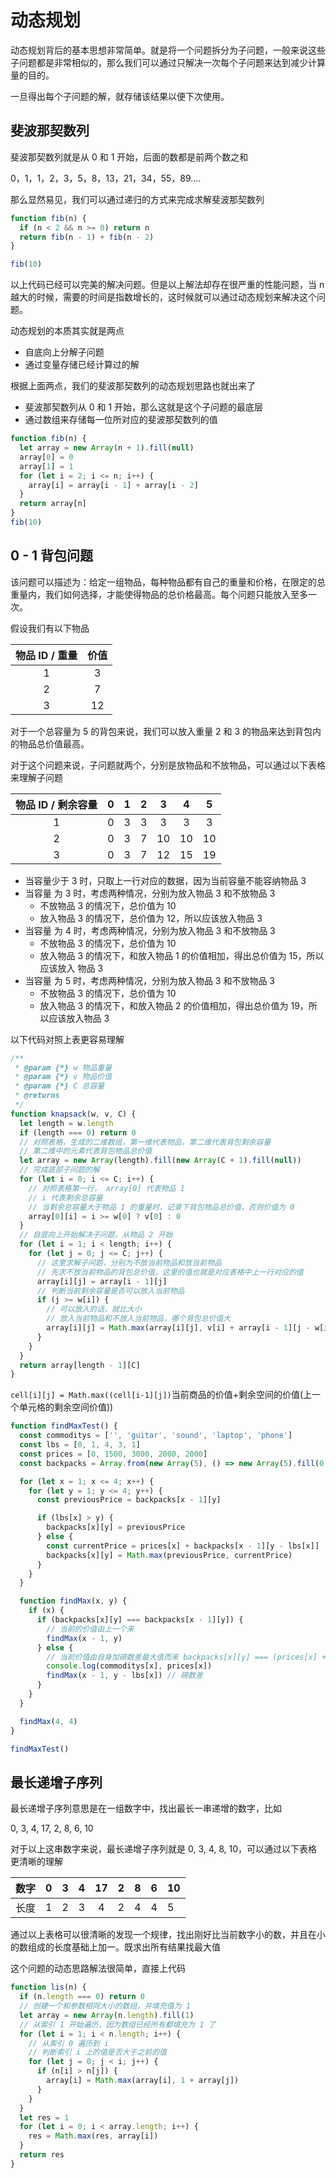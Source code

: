 # 动态规划

动态规划背后的基本思想⾮常简单。就是将⼀个问题拆分为⼦问题，⼀般来说这些⼦问题都是⾮常相似的，那么我们可以通过只解决⼀次每个⼦问题来达到减少计算量的⽬的。

⼀旦得出每个⼦问题的解，就存储该结果以便下次使⽤。

## 斐波那契数列

斐波那契数列就是从 0 和 1 开始，后⾯的数都是前两个数之和

0，1，1，2，3，5，8，13，21，34，55，89....

那么显然易⻅，我们可以通过递归的⽅式来完成求解斐波那契数列

```javascript
function fib(n) {
  if (n < 2 && n >= 0) return n
  return fib(n - 1) + fib(n - 2)
}

fib(10)
```

以上代码已经可以完美的解决问题。但是以上解法却存在很严重的性能问题，当 n 越⼤的时候，需要的时间是指数增⻓的，这时候就可以通过动态规划来解决这个问题。

动态规划的本质其实就是两点

- ⾃底向上分解⼦问题
- 通过变量存储已经计算过的解

根据上⾯两点，我们的斐波那契数列的动态规划思路也就出来了

- 斐波那契数列从 0 和 1 开始，那么这就是这个⼦问题的最底层
- 通过数组来存储每⼀位所对应的斐波那契数列的值

```javascript
function fib(n) {
  let array = new Array(n + 1).fill(null)
  array[0] = 0
  array[1] = 1
  for (let i = 2; i <= n; i++) {
    array[i] = array[i - 1] + array[i - 2]
  }
  return array[n]
}
fib(10)
```

## 0 - 1 背包问题

该问题可以描述为：给定⼀组物品，每种物品都有⾃⼰的重量和价格，在限定的总重量内，我们如何选择，才能使得物品的总价格最⾼。每个问题只能放⼊⾄多⼀次。

假设我们有以下物品

| 物品 ID / 重量 | 价值 |
| :------------: | :--: |
|       1        |  3   |
|       2        |  7   |
|       3        |  12  |

对于⼀个总容量为 5 的背包来说，我们可以放⼊重量 2 和 3 的物品来达到背包内的物品总价值最⾼。

对于这个问题来说，⼦问题就两个，分别是放物品和不放物品，可以通过以下表格来理解⼦问题

| 物品 ID / 剩余容量 |  0  |  1  |  2  |  3  |  4  |  5  |
| :----------------: | :-: | :-: | :-: | :-: | :-: | :-: |
|         1          |  0  |  3  |  3  |  3  |  3  |  3  |
|         2          |  0  |  3  |  7  | 10  | 10  | 10  |
|         3          |  0  |  3  |  7  | 12  | 15  | 19  |

- 当容量少于 3 时，只取上⼀⾏对应的数据，因为当前容量不能容纳物品 3
- 当容量 为 3 时，考虑两种情况，分别为放⼊物品 3 和不放物品 3
  - 不放物品 3 的情况下，总价值为 10
  - 放⼊物品 3 的情况下，总价值为 12，所以应该放⼊物品 3
- 当容量 为 4 时，考虑两种情况，分别为放⼊物品 3 和不放物品 3
  - 不放物品 3 的情况下，总价值为 10
  - 放⼊物品 3 的情况下，和放⼊物品 1 的价值相加，得出总价值为 15，所以应该放⼊ 物品 3
- 当容量 为 5 时，考虑两种情况，分别为放⼊物品 3 和不放物品 3
  - 不放物品 3 的情况下，总价值为 10
  - 放⼊物品 3 的情况下，和放⼊物品 2 的价值相加，得出总价值为 19，所以应该放⼊物品 3

以下代码对照上表更容易理解

```javascript
/**
 * @param {*} w 物品重量
 * @param {*} v 物品价值
 * @param {*} C 总容量
 * @returns
 */
function knapsack(w, v, C) {
  let length = w.length
  if (length === 0) return 0
  // 对照表格，⽣成的⼆维数组，第⼀维代表物品，第⼆维代表背包剩余容量
  // 第⼆维中的元素代表背包物品总价值
  let array = new Array(length).fill(new Array(C + 1).fill(null))
  // 完成底部⼦问题的解
  for (let i = 0; i <= C; i++) {
    // 对照表格第⼀⾏， array[0] 代表物品 1
    // i 代表剩余总容量
    // 当剩余总容量⼤于物品 1 的重量时，记录下背包物品总价值，否则价值为 0
    array[0][i] = i >= w[0] ? v[0] : 0
  }
  // ⾃底向上开始解决⼦问题，从物品 2 开始
  for (let i = 1; i < length; i++) {
    for (let j = 0; j <= C; j++) {
      // 这⾥求解⼦问题，分别为不放当前物品和放当前物品
      // 先求不放当前物品的背包总价值，这⾥的值也就是对应表格中上⼀⾏对应的值
      array[i][j] = array[i - 1][j]
      // 判断当前剩余容量是否可以放⼊当前物品
      if (j >= w[i]) {
        // 可以放⼊的话，就⽐⼤⼩
        // 放⼊当前物品和不放⼊当前物品，哪个背包总价值⼤
        array[i][j] = Math.max(array[i][j], v[i] + array[i - 1][j - w[i]])
      }
    }
  }
  return array[length - 1][C]
}
```

`cell[i][j] = Math.max((cell[i-1][j])`当前商品的价值+剩余空间的价值(上一个单元格的剩余空间价值))

```javascript
function findMaxTest() {
  const commoditys = ['', 'guitar', 'sound', 'laptop', 'phone']
  const lbs = [0, 1, 4, 3, 1]
  const prices = [0, 1500, 3000, 2000, 2000]
  const backpacks = Array.from(new Array(5), () => new Array(5).fill(0))

  for (let x = 1; x <= 4; x++) {
    for (let y = 1; y <= 4; y++) {
      const previousPrice = backpacks[x - 1][y]

      if (lbs[x] > y) {
        backpacks[x][y] = previousPrice
      } else {
        const currentPrice = prices[x] + backpacks[x - 1][y - lbs[x]]
        backpacks[x][y] = Math.max(previousPrice, currentPrice)
      }
    }
  }

  function findMax(x, y) {
    if (x) {
      if (backpacks[x][y] === backpacks[x - 1][y]) {
        // 当前的价值由上一个来
        findMax(x - 1, y)
      } else {
        // 当前价值由自身加磅数差最大值而来 backpacks[x][y] === (prices[x] + backpacks[x - 1][y - lbs[x]])
        console.log(commoditys[x], prices[x])
        findMax(x - 1, y - lbs[x]) // 磅数差
      }
    }
  }

  findMax(4, 4)
}

findMaxTest()
```

## 最⻓递增⼦序列

最⻓递增⼦序列意思是在⼀组数字中，找出最⻓⼀串递增的数字，⽐如

0, 3, 4, 17, 2, 8, 6, 10

对于以上这串数字来说，最⻓递增⼦序列就是 0, 3, 4, 8, 10，可以通过以下表格更清晰的理解

| 数字 |  0  |  3  |  4  | 17  |  2  |  8  | 6   | 10  |
| :--: | :-: | :-: | :-: | :-: | :-: | :-: | --- | --- |
| 长度 |  1  |  2  |  3  |  4  |  2  |  4  | 4   | 5   |

通过以上表格可以很清晰的发现⼀个规律，找出刚好⽐当前数字⼩的数，并且在⼩的数组成的⻓度基础上加⼀。既求出所有结果找最大值

这个问题的动态思路解法很简单，直接上代码

```javascript
function lis(n) {
  if (n.length === 0) return 0
  // 创建⼀个和参数相同⼤⼩的数组，并填充值为 1
  let array = new Array(n.length).fill(1)
  // 从索引 1 开始遍历，因为数组已经所有都填充为 1 了
  for (let i = 1; i < n.length; i++) {
    // 从索引 0 遍历到 i
    // 判断索引 i 上的值是否⼤于之前的值
    for (let j = 0; j < i; j++) {
      if (n[i] > n[j]) {
        array[i] = Math.max(array[i], 1 + array[j])
      }
    }
  }
  let res = 1
  for (let i = 0; i < array.length; i++) {
    res = Math.max(res, array[i])
  }
  return res
}
```
